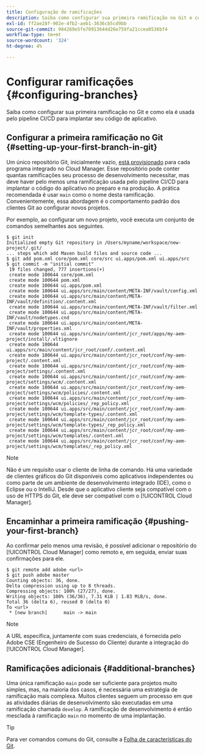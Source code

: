 ```yaml
---
title: Configuração de ramificações
description: Saiba como configurar sua primeira ramificação no Git e como ela é usada pelo pipeline CI/CD para implantar seu código de aplicativo.
exl-id: ff2ae28f-902e-4fb2-aeb1-3636cb5cd9bb
source-git-commit: 984269e5fe70913644d26e759fa21ccea0536bf4
workflow-type: tm+mt
source-wordcount: '324'
ht-degree: 4%

---
```



# Configurar ramificações {#configuring-branches}

Saiba como configurar sua primeira ramificação no Git e como ela é usada pelo pipeline CI/CD para implantar seu código de aplicativo.

## Configurar a primeira ramificação no Git {#setting-up-your-first-branch-in-git}

Um único repositório Git, inicialmente vazio, [está provisionado](/help/requirements/environment-provisioning.md) para cada programa integrado no Cloud Manager. Esse repositório pode conter quantas ramificações seu processo de desenvolvimento necessitar, mas deve haver pelo menos uma ramificação usada pelo pipeline CI/CD para implantar o código do aplicativo no preparo e na produção. A prática recomendada é usar `main` como o nome desta ramificação. Convenientemente, essa abordagem é o comportamento padrão dos clientes Git ao configurar novos projetos.

Por exemplo, ao configurar um novo projeto, você executa um conjunto de comandos semelhantes aos seguintes.

```shell
$ git init
Initialized empty Git repository in /Users/myname/workspace/new-project/.git/
... steps which add Maven build files and source code ...
$ git add pom.xml core/pom.xml core/src ui.apps/pom.xml ui.apps/src
$ git commit -m "initial commit"
 19 files changed, 777 insertions(+)
 create mode 100644 core/pom.xml
 create mode 100644 pom.xml
 create mode 100644 ui.apps/pom.xml
 create mode 100644 ui.apps/src/main/content/META-INF/vault/config.xml
 create mode 100644 ui.apps/src/main/content/META-INF/vault/definition/.content.xml
 create mode 100644 ui.apps/src/main/content/META-INF/vault/filter.xml
 create mode 100644 ui.apps/src/main/content/META-INF/vault/nodetypes.cnd
 create mode 100644 ui.apps/src/main/content/META-INF/vault/properties.xml
 create mode 100644 ui.apps/src/main/content/jcr_root/apps/my-aem-project/install/.vltignore
 create mode 100644 ui.apps/src/main/content/jcr_root/conf/.content.xml
 create mode 100644 ui.apps/src/main/content/jcr_root/conf/my-aem-project/.content.xml
 create mode 100644 ui.apps/src/main/content/jcr_root/conf/my-aem-project/settings/.content.xml
 create mode 100644 ui.apps/src/main/content/jcr_root/conf/my-aem-project/settings/wcm/.content.xml
 create mode 100644 ui.apps/src/main/content/jcr_root/conf/my-aem-project/settings/wcm/policies/.content.xml
 create mode 100644 ui.apps/src/main/content/jcr_root/conf/my-aem-project/settings/wcm/policies/_rep_policy.xml
 create mode 100644 ui.apps/src/main/content/jcr_root/conf/my-aem-project/settings/wcm/template-types/.content.xml
 create mode 100644 ui.apps/src/main/content/jcr_root/conf/my-aem-project/settings/wcm/template-types/_rep_policy.xml
 create mode 100644 ui.apps/src/main/content/jcr_root/conf/my-aem-project/settings/wcm/templates/.content.xml
 create mode 100644 ui.apps/src/main/content/jcr_root/conf/my-aem-project/settings/wcm/templates/_rep_policy.xml
```

>[!NOTE]
>
>Não é um requisito usar o cliente de linha de comando. Há uma variedade de clientes gráficos do Git disponíveis como aplicativos independentes ou como parte de um ambiente de desenvolvimento integrado (IDE), como o Eclipse ou o IntelliJ. Desde que o aplicativo cliente seja compatível com o uso de HTTPS do Git, ele deve ser compatível com o [!UICONTROL Cloud Manager].

## Encaminhar a primeira ramificação {#pushing-your-first-branch}

Ao confirmar pelo menos uma revisão, é possível adicionar o repositório do [!UICONTROL Cloud Manager] como remoto e, em seguida, enviar suas confirmações para ele.

```shell
$ git remote add adobe <url>
$ git push adobe master
Counting objects: 36, done.
Delta compression using up to 8 threads.
Compressing objects: 100% (27/27), done.
Writing objects: 100% (36/36), 7.31 KiB | 1.83 MiB/s, done.
Total 36 (delta 6), reused 0 (delta 0)
To <url>
 * [new branch]      main -> main
```

>[!NOTE]
>
>A URL específica, juntamente com suas credenciais, é fornecida pelo Adobe CSE (Engenheiro de Sucesso do Cliente) durante a integração do [!UICONTROL Cloud Manager].

## Ramificações adicionais {#additional-branches}

Uma única ramificação `main` pode ser suficiente para projetos muito simples, mas, na maioria dos casos, é necessária uma estratégia de ramificação mais complexa. Muitos clientes seguem um processo em que as atividades diárias de desenvolvimento são executadas em uma ramificação chamada `develop`. A ramificação de desenvolvimento é então mesclada à ramificação `main` no momento de uma implantação.

>[!TIP]
>
>Para ver comandos comuns do Git, consulte a [Folha de características do Git](https://training.github.com/downloads/github-git-cheat-sheet).
